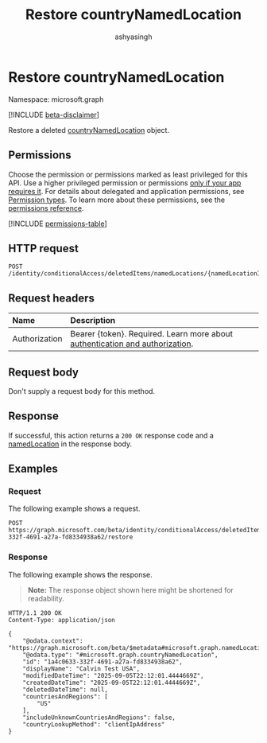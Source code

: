﻿---
title: "Restore countryNamedLocation"
description: "Restore a deleted country named location object"
author: "ashyasingh"
ms.date: 08/11/2025
ms.localizationpriority: medium
ms.subservice: "entra-sign-in"
doc_type: apiPageType
---

# Restore countryNamedLocation

Namespace: microsoft.graph

[!INCLUDE [beta-disclaimer](../../includes/beta-disclaimer.md)]

Restore a deleted [countryNamedLocation](../resources/countryNamedLocation.md) object.

## Permissions

Choose the permission or permissions marked as least privileged for this API. Use a higher privileged permission or permissions [only if your app requires it](/graph/permissions-overview#best-practices-for-using-microsoft-graph-permissions). For details about delegated and application permissions, see [Permission types](/graph/permissions-overview#permission-types). To learn more about these permissions, see the [permissions reference](/graph/permissions-reference).

<!-- {
  "blockType": "permissions",
  "name": "countrynamedlocation-restore-permissions"
}
-->
[!INCLUDE [permissions-table](../includes/permissions/countrynamedlocation-restore-permissions.md)]

## HTTP request

<!-- {
  "blockType": "ignored"
}
-->
``` http
POST /identity/conditionalAccess/deletedItems/namedLocations/{namedLocationId}/restore
```

## Request headers

|Name|Description|
|:---|:---|
|Authorization|Bearer {token}. Required. Learn more about [authentication and authorization](/graph/auth/auth-concepts).|

## Request body

Don't supply a request body for this method.

## Response

If successful, this action returns a `200 OK` response code and a [namedLocation](../resources/namedlocation.md) in the response body.

## Examples

### Request

The following example shows a request.
<!-- {
  "blockType": "request",
  "name": "countrynamedlocationthis.restore"
}
-->
``` http
POST https://graph.microsoft.com/beta/identity/conditionalAccess/deletedItems/namedLocations/1a4c0633-332f-4691-a27a-fd8334938a62/restore
```

### Response

The following example shows the response.
>**Note:** The response object shown here might be shortened for readability.
<!-- {
  "blockType": "response",
  "truncated": true,
  "@odata.type": "microsoft.graph.namedLocation"
}
-->
``` http
HTTP/1.1 200 OK
Content-Type: application/json

{
    "@odata.context": "https://graph.microsoft.com/beta/$metadata#microsoft.graph.namedLocation",
    "@odata.type": "#microsoft.graph.countryNamedLocation",
    "id": "1a4c0633-332f-4691-a27a-fd8334938a62",
    "displayName": "Calvin Test USA",
    "modifiedDateTime": "2025-09-05T22:12:01.4444669Z",
    "createdDateTime": "2025-09-05T22:12:01.4444669Z",
    "deletedDateTime": null,
    "countriesAndRegions": [
        "US"
    ],
    "includeUnknownCountriesAndRegions": false,
    "countryLookupMethod": "clientIpAddress"
}
```

